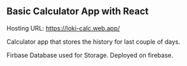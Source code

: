 ## Basic Calculator App with React

Hosting URL: https://loki-calc.web.app/

Calculator app that stores the history for last couple of days.

Firbase Database used for Storage. Deployed on firebase.